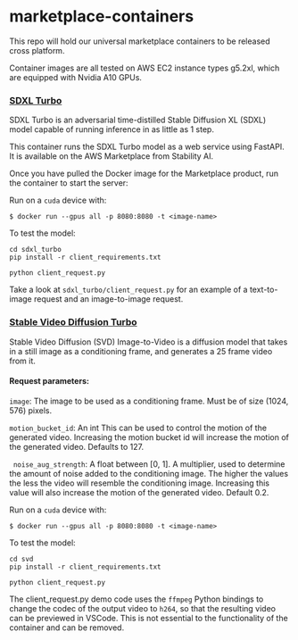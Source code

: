 # marketplace-containers
This repo will hold our universal marketplace containers to be released cross platform.

Container images are all tested on AWS EC2 instance types g5.2xl, which are equipped with Nvidia A10 GPUs.

### [SDXL Turbo](./sdxl-turbo)
SDXL Turbo is an adversarial time-distilled Stable Diffusion XL (SDXL) model capable of running inference in as little as 1 step.


This container runs the SDXL Turbo model as a web service using FastAPI. It is available on the AWS Marketplace from Stability AI.

Once you have pulled the Docker image for the Marketplace product, run the container to start the server:

Run on a `cuda` device with:
```
$ docker run --gpus all -p 8080:8080 -t <image-name>
```

To test the model:
```
cd sdxl_turbo
pip install -r client_requirements.txt

python client_request.py
```

Take a look at `sdxl_turbo/client_request.py` for an example of a text-to-image request and an image-to-image request.

### [Stable Video Diffusion Turbo](./svd)
Stable Video Diffusion (SVD) Image-to-Video is a diffusion model that takes in a still image as a conditioning frame, and generates a 25 frame video from it.

#### Request parameters:

`image`: The image to be used as a conditioning frame. Must be of size (1024, 576) pixels.

`motion_bucket_id`: An int This can be used to control the motion of the generated video. Increasing the motion bucket id will increase the motion of the generated video.
Defaults to 127.

` noise_aug_strength`: A float between [0, 1]. A multiplier, used to determine the amount of noise added to the conditioning image. The higher the values the less the video will resemble the conditioning image. Increasing this value will also increase the motion of the generated video. 
Default 0.2.


Run on a `cuda` device with:
```
$ docker run --gpus all -p 8080:8080 -t <image-name>
```

To test the model:
```
cd svd
pip install -r client_requirements.txt

python client_request.py
```

The client_request.py demo code uses the `ffmpeg` Python bindings to change the codec of the output video to `h264`, so that the resulting video can be previewed in VSCode. This is not essential to the functionality of the container and can be removed.